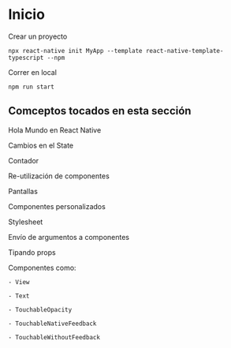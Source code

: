 # Inicio

Crear un proyecto

    npx react-native init MyApp --template react-native-template-typescript --npm

Correr en local

    npm run start

## Comceptos tocados en esta sección

Hola Mundo en React Native

Cambios en el State

Contador

Re-utilización de componentes

Pantallas

Componentes personalizados

Stylesheet

Envío de argumentos a componentes

Tipando props

Componentes como:

    - View

    - Text

    - TouchableOpacity

    - TouchableNativeFeedback

    - TouchableWithoutFeedback
